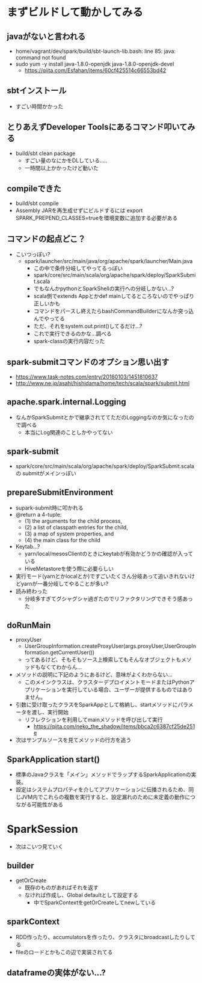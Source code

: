 # まずビルドして動かしてみる
## javaがないと言われる
- home/vagrant/dev/spark/build/sbt-launch-lib.bash: line 85: java: command not found
- sudo yum -y install java-1.8.0-openjdk java-1.8.0-openjdk-devel 
    - https://qiita.com/Esfahan/items/60cf425514c66553bd42
## sbtインストール
- すごい時間かかった

## とりあえずDeveloper Toolsにあるコマンド叩いてみる 
- build/sbt clean package
    - すごい量のなにかをDLしている.....
    - 一時間以上かかったけど動いた

## compileできた
- build/sbt compile
- Assembly JARを再生成せずにビルドするには export SPARK_PREPEND_CLASSES=trueを環境変数に追加する必要がある

## コマンドの起点どこ？
- こいつっぽい?
    - spark/launcher/src/main/java/org/apache/spark/launcher/Main.java
        - この中で条件分岐してやってるっぽい
        - spark/core/src/main/scala/org/apache/spark/deploy/SparkSubmit.scala
        - でもなんかpythonとSparkShellの実行への分岐しかない...?
        - scala側でextends Appとかdef mainしてるところないのでやっぱり正しいかも
        - コマンドをパースし終えたらbashCommandBuilderになんか突っ込んでやってる
        - ただ、それをsystem.out.print()してるだけ...?
        - これで実行できるのかな...調べる
        - spark-classの実行内容だった

## spark-submitコマンドのオプション思い出す
- https://www.task-notes.com/entry/20160103/1451810637
- http://www.ne.jp/asahi/hishidama/home/tech/scala/spark/submit.html

## apache.spark.internal.Logging
- なんかSparkSubmitとかで継承されててただのLoggingなのか気になったので調べる
    - 本当にLog関連のことしかやってない

## spark-submit
- spark/core/src/main/scala/org/apache/spark/deploy/SparkSubmit.scala の submitがメインっぽい

## prepareSubmitEnvironment
- supark-submit時に叩かれる
- @return a 4-tuple:
    - (1) the arguments for the child process,
    - (2) a list of classpath entries for the child,
    - (3) a map of system properties, and
    - (4) the main class for the child
- Keytab...?
    - yarn/local/mesosClientのときにkeytabが有効かどうかの確認が入っている
    - HiveMetastoreを使う際に必要らしい
- 実行モード(yarnとかlocalとか)ですごいたくさん分岐あって追いきれないけどyarnが一番分岐してやることが多い?
- 読み終わった
    - 分岐多すぎてグシャグシャ過ぎたのでリファクタリングできそう感あった

## doRunMain
- proxyUser
    - UserGroupInformation.createProxyUser(args.proxyUser,UserGroupInformation.getCurrentUser())
    - ってあるけど、そもそもソース上検索してもそんなオブジェクトもメソッドもなくてわからん...
- メソッドの説明に下記のようにあるけど、意味がよくわからない...
    - このメインクラスは、クラスターデプロイメントモードまたはPythonアプリケーションを実行している場合、ユーザーが提供するものではありません。
- 引数に受け取ったクラスをSparkAppとして格納し、startメソッドにパラメータを渡し、実行開始
    - リフレクションを利用してmainメソッドを呼び出して実行
        - https://qiita.com/neko_the_shadow/items/bbca2c6387cf25de251e
- 次はサンプルソースを見てメソッドの行方を追う

## SparkApplication start()
- 標準のJavaクラスを「メイン」メソッドでラップするSparkApplicationの実装。
- 設定はシステムプロパティを介してアプリケーションに伝播されるため、同じJVM内でこれらの複数を実行すると、設定漏れのために未定義の動作につながる可能性がある

# SparkSession
- 次はこいつ見ていく

## builder
- getOrCreate
    - 既存のものがあればそれを返す
    - なければ作成し、Global defaultとして設定する
        - 中でSparkContextをgetOrCreateしてnewしている

## sparkContext
- RDD作ったり、accumulatorsを作ったり、クラスタにbroadcastしたりしてる
- fileのロードとかもこの辺で実装されてる

## dataframeの実体がない...?
